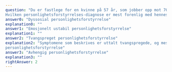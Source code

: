 ```yaml
---
question: "Du er fastlege for en kvinne på 57 år, som jobber opp mot 70 timers uker i jobben som bibliotekar. Hun bruker all sin fritid til å planlegge alt hun skal gjøre når hun er på jobben. Hun er også svært nøye på tiden, som hvilket tidspunkt samboer skal komme hjem og nøyaktig når middagen skal serveres. Tidspunktet de skal stå opp og legge seg må være det samme hver dag. Dette har vart over mange år, og hun er nå så preget av dette at det er vanskelig å få gjort jobben effektivt. Du lurer på om pasienten har en personlighetsforstyrrelse.
Hvilken personlighetsforstyrrelses-diagnose er mest forenlig med hennes symptomer?"
answer0: "Dyssosial personlighetsforstyrrelse"
explanation0: ""
answer1: "Emosjonelt ustabil personlighetsforstyrrelse"
explanation1: ""
answer2: "Tvangspreget personlighetsforstyrrelse"
explanation2: "Symptomene som beskrives er uttalt tvangspregede, og mest forenlig med tvangspreget
personlighetsforstyrrelse"
answer3: "Avhengig personlighetsforstyrrelse"
explanation3: ""
rightAnswer: 2
---
```




